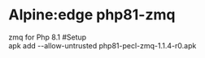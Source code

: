 # Alpine:edge php81-zmq
zmq for Php 8.1
#Setup 
<br>
apk add --allow-untrusted php81-pecl-zmq-1.1.4-r0.apk

